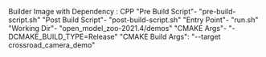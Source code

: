 Builder Image with Dependency : CPP
"Pre Build Script"- "pre-build-script.sh"
"Post Build Script"- "post-build-script.sh"
"Entry Point"- "run.sh"
"Working Dir"- "open_model_zoo-2021.4/demos"
"CMAKE Args"- "-DCMAKE_BUILD_TYPE=Release"
"CMAKE Build Args": "--target crossroad_camera_demo"

